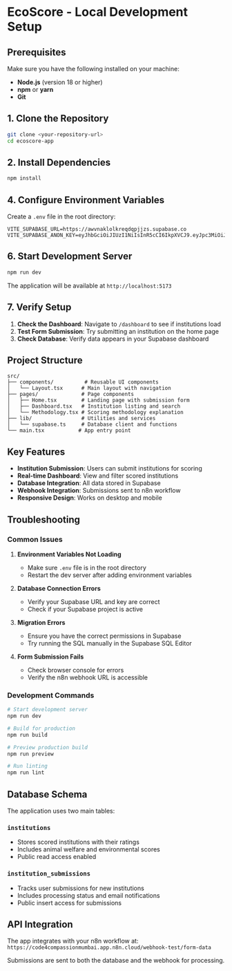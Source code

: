 # EcoScore - Local Development Setup

## Prerequisites

Make sure you have the following installed on your machine:
- **Node.js** (version 18 or higher)
- **npm** or **yarn**
- **Git**

## 1. Clone the Repository

```bash
git clone <your-repository-url>
cd ecoscore-app
```

## 2. Install Dependencies

```bash
npm install
```

## 4. Configure Environment Variables

Create a `.env` file in the root directory:

```env
VITE_SUPABASE_URL=https://awvnaklolkreqdqpjjzs.supabase.co
VITE_SUPABASE_ANON_KEY=eyJhbGciOiJIUzI1NiIsInR5cCI6IkpXVCJ9.eyJpc3MiOiJzdXBhYmFzZSIsInJlZiI6ImF3dm5ha2xvbGtyZXFkcXBqanpzIiwicm9sZSI6ImFub24iLCJpYXQiOjE3NTE4NjQxODUsImV4cCI6MjA2NzQ0MDE4NX0.msj6IiQZqQjZ01D3rRrVYNcC6dtpfZu8teXEk7pa2yg
```

## 6. Start Development Server

```bash
npm run dev
```

The application will be available at `http://localhost:5173`

## 7. Verify Setup

1. **Check the Dashboard**: Navigate to `/dashboard` to see if institutions load
2. **Test Form Submission**: Try submitting an institution on the home page
3. **Check Database**: Verify data appears in your Supabase dashboard

## Project Structure

```
src/
├── components/          # Reusable UI components
│   └── Layout.tsx      # Main layout with navigation
├── pages/              # Page components
│   ├── Home.tsx        # Landing page with submission form
│   ├── Dashboard.tsx   # Institution listing and search
│   └── Methodology.tsx # Scoring methodology explanation
├── lib/                # Utilities and services
│   └── supabase.ts     # Database client and functions
└── main.tsx           # App entry point
```

## Key Features

- **Institution Submission**: Users can submit institutions for scoring
- **Real-time Dashboard**: View and filter scored institutions
- **Database Integration**: All data stored in Supabase
- **Webhook Integration**: Submissions sent to n8n workflow
- **Responsive Design**: Works on desktop and mobile

## Troubleshooting

### Common Issues

1. **Environment Variables Not Loading**
   - Make sure `.env` file is in the root directory
   - Restart the dev server after adding environment variables

2. **Database Connection Errors**
   - Verify your Supabase URL and key are correct
   - Check if your Supabase project is active

3. **Migration Errors**
   - Ensure you have the correct permissions in Supabase
   - Try running the SQL manually in the Supabase SQL Editor

4. **Form Submission Fails**
   - Check browser console for errors
   - Verify the n8n webhook URL is accessible

### Development Commands

```bash
# Start development server
npm run dev

# Build for production
npm run build

# Preview production build
npm run preview

# Run linting
npm run lint
```

## Database Schema

The application uses two main tables:

### `institutions`
- Stores scored institutions with their ratings
- Includes animal welfare and environmental scores
- Public read access enabled

### `institution_submissions`
- Tracks user submissions for new institutions
- Includes processing status and email notifications
- Public insert access for submissions

## API Integration

The app integrates with your n8n workflow at:
`https://code4compassionmumbai.app.n8n.cloud/webhook-test/form-data`

Submissions are sent to both the database and the webhook for processing.
